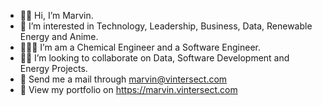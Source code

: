 - 👋🏽 Hi, I’m Marvin.
- 👀 I’m interested in Technology, Leadership, Business, Data, Renewable Energy and Anime.
- 👨🏽‍🔬 I’m am a Chemical Engineer and a Software Engineer.
- 🙏🏽 I’m looking to collaborate on Data, Software Development and Energy Projects.
- 📧 Send me a mail through marvin@vintersect.com
- 📑 View my portfolio on https://marvin.vintersect.com

<!---
marvintersect/marvintersect is a ✨ special ✨ repository because its `README.md` (this file) appears on your GitHub profile.
You can click the Preview link to take a look at your changes.
--->
